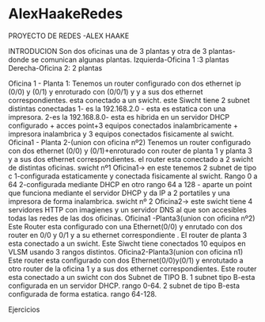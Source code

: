 # AlexHaakeRedes
PROYECTO DE REDES -ALEX HAAKE

INTRODUCION
Son dos oficinas una de 3 plantas y otra de  3 plantas- donde se comunican algunas plantas.
Izquierda-Oficina 1 :3 plantas
Derecha-Oficina 2: 2 plantas

Oficina 1 - Planta 1:
Tenemos un router configurado con dos ethernet ip (0/0) y (0/1) y enroturado con (0/0/1) y y a sus dos ethernet correspondientes.
esta conectado a un swicht.
este Siwcht tiene 2 subnet distintas conectadas
1- es la 192.168.2.0 - esta es estatica con una impresora.
2-es la 192.168.8.0- esta es hibrida en un servidor DHCP configurado + acces point+3 equipos conectados inalambricamente + impresora inalambrica y 3 equipos conectados fisicamente al swicht.
Oficina1 - Planta 2-(union con oficina nº2)
Tenemos un router configurado con dos ethernet (0/0) y (0/1)+enroturado con router de planta 1 y planta 3 y a sus dos ethernet correspondientes.
el router esta conectado a 2 swicht de distintas oficinas.
swicht nº1 Oficina1-> en este tenemos 2 subnet de tipo c
1-configurada estaticamente y conectada fisicamente al swicht. Rango 0 a 64
2-configurada mediante DHCP en otro rango 64 a 128 - aparte un point que funciona mediante el servidor DHCP y da IP a 2 portatiles y una impresora de forma inalambrica.
swicht nº 2 Oficina2-> este swicht tiene 4 servidores HTTP con imagienes
y un servidor DNS al que son accesibles todas las redes de las dos oficinas.
Oficina1 -Planta3(union con oficina nº2)
Este Router esta configurado con una Ethernet(0/0) y enrutado con dos router en
0/0 y 0/1 y a su ethernet correspondiente .
El router de planta 3 esta conectado a un swicht.
Este Siwcht tiene conectados 10 equipos en VLSM usando 3 rangos distintos.
Oficina2-Planta3(union con oficina n1)
Este router esta configurado con dos Ethernet(0/0)y(0/1) y enrotutado a otro 
router de la oficina 1 y a sus dos ethernet correspondientes.
Este router esta conectado a un swicht con dos Subnet de TIPO B.
1 subnet tipo B-esta configurada en un servidor DHCP. rango 0-64.
2 subnet de tipo B-esta configurada de forma estatica. rango 64-128.

 Ejercicios

